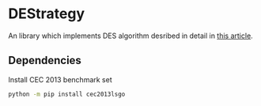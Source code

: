 DEStrategy
==========

An library which implements DES algorithm desribed in detail in [this article](https://pzawistowski.github.io/assets/wae/DES.pdf).


Dependencies
------------

Install CEC 2013 benchmark set
```bash
python -m pip install cec2013lsgo
```
